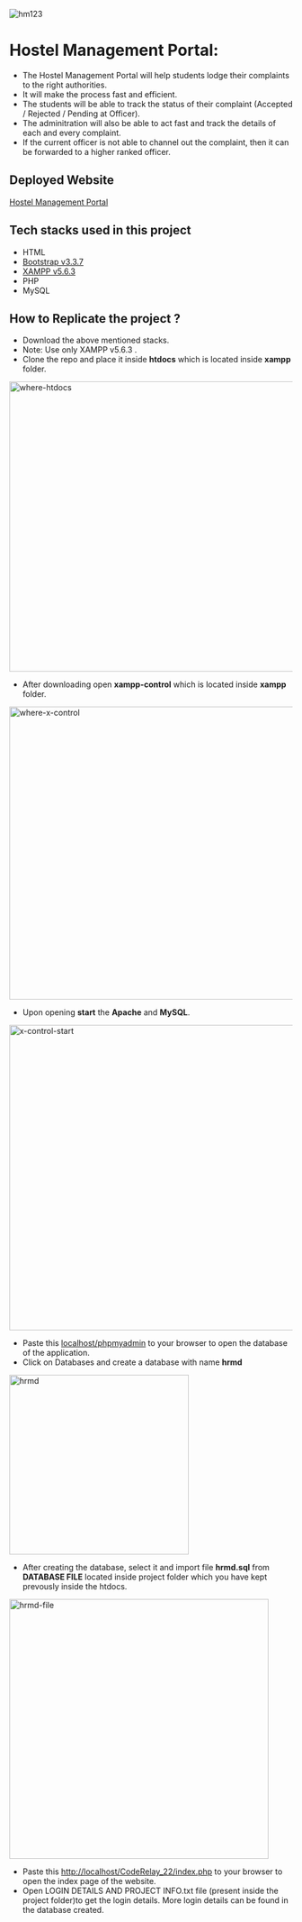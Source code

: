 ![hm123](https://user-images.githubusercontent.com/99532371/187509428-98fe4f4d-d866-458e-bbcf-179097a53400.jpg) 
# Hostel Management Portal: 

* The Hostel Management Portal will help students lodge their complaints to the right authorities.
* It will make the process fast and efficient.
* The students will be able to track the status of their complaint (Accepted / Rejected / Pending at Officer).
* The adminitration will also be able to act fast and track the details of each and every complaint.
* If the current officer is not able to channel out the complaint, then it can be forwarded to a higher ranked officer.

## Deployed Website

[Hostel Management Portal](http://coderelay-terror404.infinityfreeapp.com/CodeRelay_22/ "Named link title")

## Tech stacks used in this project

* HTML
* [Bootstrap v3.3.7](http://getbootstrap.com "Named link title") 
* [XAMPP v5.6.3](https://downloadsapachefriends.global.ssl.fastly.net/5.6.3/xampp-win32-5.6.3-0-VC11-installer.exe "Named link title")  
* PHP
* MySQL

## How to Replicate the project ?

* Download the above mentioned stacks. 
* Note: Use only XAMPP v5.6.3 .
* Clone the repo and place it inside **htdocs** which is located inside **xampp** folder.
<img width="515" alt="where-htdocs" src="https://user-images.githubusercontent.com/99532371/187510219-24630153-3f14-4b2d-93bf-2aae9f980993.png">

* After downloading open **xampp-control** which is located inside **xampp** folder.
<img width="520" alt="where-x-control" src="https://user-images.githubusercontent.com/99532371/187510331-75158b09-ef3d-44c6-81c3-ee56c2038c06.png">

* Upon opening **start** the **Apache** and **MySQL**.
<img width="542" alt="x-control-start" src="https://user-images.githubusercontent.com/99532371/187510460-7b0eb0df-a3bb-41fb-a816-e96c6cb1fe87.png">

* Paste this [localhost/phpmyadmin](localhost/phpmyadmin "Named link title") to your browser to open the database of the application.
* Click on Databases and create a database with name **hrmd**
<img width="319" alt="hrmd" src="https://user-images.githubusercontent.com/99532371/187512094-6e98bf28-53df-4c2b-bd12-8a4655728af5.png">

* After creating the database, select it and import file **hrmd.sql** from **DATABASE FILE** located inside project folder which you have kept prevously inside the   htdocs.
<img width="461" alt="hrmd-file" src="https://user-images.githubusercontent.com/99532371/187513072-2ec10b77-b22f-4a3c-92fd-4568a5729c6f.png">

* Paste this [http://localhost/CodeRelay_22/index.php](http://localhost/CodeRelay_22/index.php "Named link title") to your browser to open the index page of the website.
* Open LOGIN DETAILS AND PROJECT INFO.txt file (present inside the project folder)to get the login details. More login details can be found in the database created.

